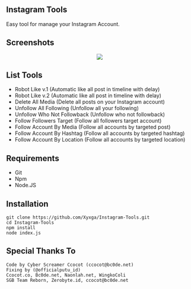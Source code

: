 ## Instagram Tools
Easy tool for manage your Instagram Account.

## Screenshots
<p align="center">
  <img src="https://img.youtube.com/vi/IVFwgFV81Pw/maxresdefault.jpg">
</p>

## List Tools 
- Robot Like v.1 (Automatic like all post in timeline with delay)
- Robot Like v.2 (Automatic like all post in timeline with delay)
- Delete All Media (Delete all posts on your Instagram account)
- Unfollow All Following (Unfollow all your following)
- Unfollow Who Not Followback (Unfollow who not followback)
- Follow Followers Target (Follow all followers target account)
- Follow Account By Media (Follow all accounts by targeted post)
- Follow Account By Hashtag (Follow all accounts by targeted hashtag)
- Follow Account By Location (Follow all accounts by targeted location)

## Requirements
- Git
- Npm
- Node.JS

## Installation
```
git clone https://github.com/Xyxga/Instagram-Tools.git
cd Instagram-Tools
npm install
node index.js
```

## Special Thanks To
```
Code by Cyber Screamer Ccocot (ccocot@bc0de.net)
Fixing by (@officialputu_id)
Ccocot.co, Bc0de.net, Naonlah.net, WingkoColi
SGB Team Reborn, Zerobyte.id, ccocot@bc0de.net
